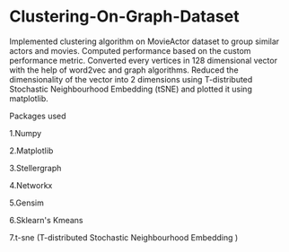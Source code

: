 # Clustering-On-Graph-Dataset
Implemented clustering algorithm on MovieActor dataset to group similar actors and movies. Computed performance based on the custom performance metric. Converted every vertices in 128 dimensional vector with the help of word2vec and graph algorithms. Reduced the dimensionality of the vector into 2 dimensions using T-distributed Stochastic Neighbourhood Embedding (tSNE) and plotted it using matplotlib.

Packages used

1.Numpy

2.Matplotlib

3.Stellergraph

4.Networkx

5.Gensim

6.Sklearn's Kmeans

7.t-sne (T-distributed Stochastic Neighbourhood Embedding )
